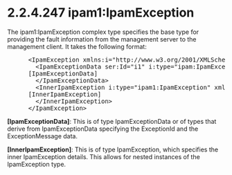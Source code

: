 <html dir="LTR" xmlns:mshelp="http://msdn.microsoft.com/mshelp" xmlns:ddue="http://ddue.schemas.microsoft.com/authoring/2003/5" xmlns:xlink="http://www.w3.org/1999/xlink" xmlns:tool="http://www.microsoft.com/tooltip">
 <body>
 <div id="header">
 <h1 class="heading">2.2.4.247 ipam1:IpamException</h1>
 </div>
 <div id="mainSection">
 <div id="mainBody">
 <div id="allHistory" class="saveHistory"></div>
 <div id="sectionSection0" class="section" name="collapseableSection">
 

<p>The ipam1:IpamException complex type specifies the base type
for providing the fault information from the management server to the
management client. It takes the following format:</p>

<dl>
<dd>
<div><pre> &lt;IpamException xmlns:i=&quot;http://www.w3.org/2001/XMLSchema-instance&quot; xmlns=&quot;http://schemas.datacontract.org/2004/07/Microsoft.Windows.Ipam&quot;&gt;
   &lt;IpamExceptionData ser:Id=&quot;i1&quot; i:type=&quot;ipam:IpamExceptionData&quot; xmlns=&quot;&quot;&gt;
 [IpamExceptionData]
   &lt;/IpamExceptionData&gt;
   &lt;InnerIpamException i:type=&quot;ipam1:IpamException&quot; xmlns=&quot;&quot;&gt;
 [InnerIpamException]
   &lt;/InnerIpamException&gt;
 &lt;/IpamException&gt;
</pre></div>
</dd></dl>

<p><b>[IpamExceptionData]</b>: This is of type
IpamExceptionData or of types that derive from IpamExceptionData specifying the
ExceptionId and the ExceptionMessage data. </p>

<p><b>[InnerIpamException]</b>: This is of type
IpamException, which specifies the inner IpamException details. This allows for
nested instances of the IpamException type.</p>


 </div>
 </div>
 </div>
 </body>
</html>